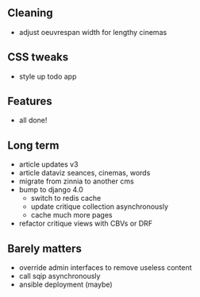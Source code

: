 ## Cleaning

- adjust oeuvrespan width for lengthy cinemas


## CSS tweaks

- style up todo app


## Features

- all done!


## Long term

- article updates v3
- article dataviz seances, cinemas, words
- migrate from zinnia to another cms
- bump to django 4.0
    - switch to redis cache
    - update critique collection asynchronously
    - cache much more pages
- refactor critique views with CBVs or DRF


## Barely matters

- override admin interfaces to remove useless content
- call sqip asynchronously
- ansible deployment (maybe)
